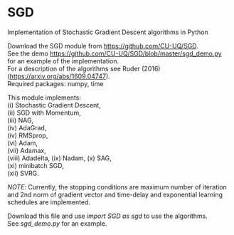 # SGD
Implementation of Stochastic Gradient Descent algorithms in Python

Download the SGD module from https://github.com/CU-UQ/SGD.  
See the demo https://github.com/CU-UQ/SGD/blob/master/sgd_demo.py for an example of the implementation.  
For a description of the algorithms see Ruder (2016) (https://arxiv.org/abs/1609.04747).  
Required packages: numpy, time  

This module implements:  
  (i) Stochastic Gradient Descent,   
  (ii) SGD with Momentum,  
  (iii) NAG,  
  (iv) AdaGrad,  
  (iv) RMSprop,  
  (vi) Adam,  
  (vii) Adamax,  
  (viii) Adadelta, 
  (ix) Nadam, 
  (x) SAG,  
  (xi) minibatch SGD,  
  (xii) SVRG.  

*NOTE*: Currently, the stopping conditions are maximum number of iteration and 2nd norm of gradient vector and time-delay and exponential learning schedules are implemented.

Download this file and use *import SGD as sgd* to use the algorithms.  
See *sgd_demo.py* for an example.

